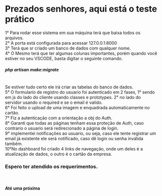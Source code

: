 <h1>Prezados senhores, aqui está o teste prático</h1>

1° Para rodar esse sistema em sua máquina terá que baixa todos os arquivos.<br>
2° A porta está configurada para acessar 127.0.0.1:8000<br>
3° Terá que sr criado um banco de dados com qualquer nome.<br>
4° O Mesmo terá que ter algumas colunas importantes, porém quando você estiver no seu VSCODE, basta digitar o seguinte comando. <br>
<h5>php artisan make:migrate </h5> <br>
Se estiver tudo certo ele irá criar as tabelas do banco de dados.<br>
5° O formulario de registro do usuario foi autenticado em 2 fases, 1° sendo em js do lado do cliente usando classes e prototypes. 2° no lado do servidor usando o required e se o email é valido.<br>
6° Foi feito o upload de uma imagem e enquadrada automaticamente no cartão.<br>
7° Fiz a autenticação com a orientação a obj do Auth.<br>
8° Garanti que todas as páginas tenham essa proteção de Auth, caso contrario o usuario será redirecionado a página de login.<br>
9° implementei notificações ao usuario, ou seja, caso ele tente registrar um email já existente ele será notificado, caso dê login ou senha inválida também.<br>
10°No dashboard foi criado 4 links de navegação, onde um deles é a atualização de dados, o outro é o cartão da empresa.<br>

<h3> Espero ter atendido os requerimentos.</h3><br>
<h4>Até uma próxima</h4>
